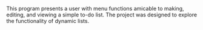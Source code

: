 This program presents a user with menu functions amicable to making, editing, and viewing a simple to-do list. The project was designed to explore the functionality of dynamic lists.  